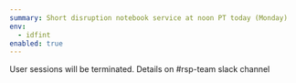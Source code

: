 ```yaml
---
summary: Short disruption notebook service at noon PT today (Monday)
env:
  - idfint
enabled: true
---
```


User sessions will be terminated. Details on #rsp-team slack channel
